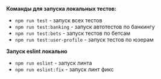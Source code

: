 **Команды для запуска локальных тестов:**

 - `npm run test` - запуск всех тестов
 - `npm run test:banking` - запуск автотестов по банкингу
 - `npm run test:bets` - запуск тестов по бетсам
 - `npm run test:user-profile` - запуск тестов по юзерам
 
**Запуск eslint локально**

 - `npm run eslint` - запуск линта
 - `npm run eslint:fix` - запуск линт фикс